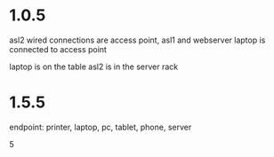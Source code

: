 # 1.0.5
asl2 wired connections are access point, asl1 and webserver
laptop is connected to access point 

laptop is on the table
asl2 is in the server rack

# 1.5.5

endpoint: printer, laptop, pc, tablet, phone, server

5